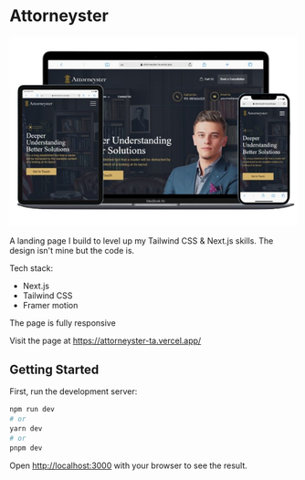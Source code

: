 # Attorneyster

![app photo](/readme-pic.png)

A landing page I build to level up my Tailwind CSS & Next.js skills.
The design isn't mine but the code is.

Tech stack:

- Next.js
- Tailwind CSS
- Framer motion

The page is fully responsive

Visit the page at https://attorneyster-ta.vercel.app/

## Getting Started

First, run the development server:

```bash
npm run dev
# or
yarn dev
# or
pnpm dev
```

Open [http://localhost:3000](http://localhost:3000) with your browser to see the result.
